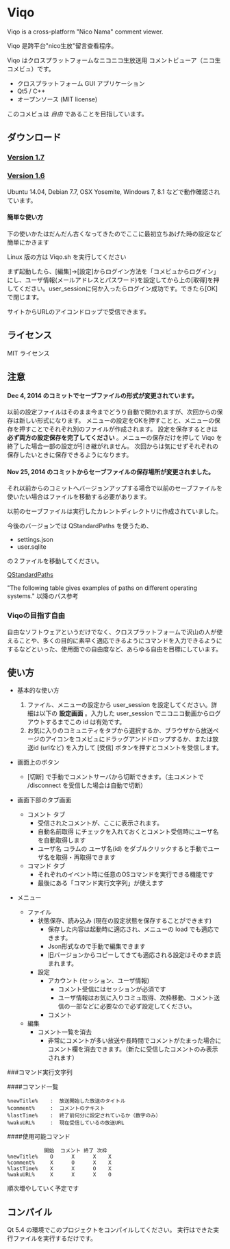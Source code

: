 Viqo
====

Viqo is a cross-platform "Nico Nama" comment viewer.

Viqo 是跨平台"nico生放"留言查看程序。

Viqo はクロスプラットフォームなニコニコ生放送用 コメントビューア（ニコ生 コメビュ）です。

* クロスプラットフォーム GUI アプリケーション
* Qt5 / C++
* オープンソース (MIT license)

このコメビュは *自由* であることを目指しています。

ダウンロード
------------

### [Version 1.7](https://github.com/diginatu/Viqo/releases/tag/v1.7)

### [Version 1.6](https://github.com/diginatu/Viqo/releases/tag/v1.6)

Ubuntu 14.04, Debian 7.7, OSX Yosemite, Windows 7, 8.1 などで動作確認されています。

#### 簡単な使い方

下の使いかたはだんだん古くなってきたのでここに最初立ちあげた時の設定など簡単にかきます

Linux 版の方は Viqo.sh を実行してください

まず起動したら、[編集]->[設定]からログイン方法を「コメビュからログイン」にし、ユーザ情報(メールアドレスとパスワード)を設定してから上の[取得]を押してください。user_sessionに何か入ったらログイン成功です。できたら[OK]で閉じます。

サイトからURLのアイコンドロップで受信できます。

ライセンス
----------

MIT ライセンス

注意
----

#### Dec 4, 2014 のコミットでセーブファイルの形式が変更されています。
以前の設定ファイルはそのまま今までどうり自動で開かれますが、次回からの保存は新しい形式になります。
メニューの設定をOKを押すことと、メニューの保存を押すことでそれぞれ別のファイルが作成されます。
設定を保存するときは **必ず両方の設定保存を完了してください** 。メニューの保存だけを押して Viqo を終了した場合一部の設定が引き継がれません。
次回からは気にせずそれぞれの保存したいときに保存できるようになります。

#### Nov 25, 2014 のコミットからセーブファイルの保存場所が変更されました。
それ以前からのコミットへバージョンアップする場合で以前のセーブファイルを使いたい場合はファイルを移動する必要があります。

 以前のセーブファイルは実行したカレントディレクトリに作成されていました。

 今後のバージョンでは QStandardPaths を使うため、

  * settings.json
  * user.sqlite

 の２ファイルを移動してください。

[QStandardPaths](http://qt-project.org/doc/qt-5/qstandardpaths.html#LocateOption-enum)

"The following table gives examples of paths on different operating systems." 以降のパス参考


### Viqoの目指す自由
 自由なソフトウェアというだけでなく、クロスプラットフォームで沢山の人が使えることや、多くの目的に素早く適応できるようにコマンドを入力できるようにするなどといった、使用面での自由度など、あらゆる自由を目標にしています。

使い方
------
* 基本的な使い方
  1. ファイル、メニューの設定から user_session を設定してください。詳細は以下の **設定画面** 。入力した user_session でニコニコ動画からログアウトするまでこの id は有効です。
  2. お気に入りのコミュニティをタブから選択するか、ブラウザから放送ページのアイコンをコメビュにドラッグアンドドロップするか、または放送id (urlなど) を入力して [受信] ボタンを押すとコメントを受信します。

* 画面上のボタン
  + [切断] で手動でコメントサーバから切断できます。（主コメントで /disconnect を受信した場合は自動で切断）

* 画面下部のタブ画面
  + コメント タブ
    - 受信されたコメントが、ここに表示されます。
    - 自動名前取得 にチェックを入れておくとコメント受信時にユーザ名を自動取得します
    - ユーザ名 コラムの ユーザ名(id) をダブルクリックすると手動でユーザ名を取得・再取得できます
  + コマンド タブ
    - それぞれのイベント時に任意のOSコマンドを実行できる機能です
    - 最後にある「コマンド実行文字列」が使えます

* メニュー
  + ファイル
    - 状態保存、読み込み (現在の設定状態を保存することができます)
      + 保存した内容は起動時に適応され、メニューの load でも適応できます。
      + Json形式なので手動で編集できます
      + 旧バージョンからコピーしてきても適応される設定はそのまま読まれます。
    - 設定
      + アカウント (セッション、ユーザ情報)
        * コメント受信にはセッションが必須です
        * ユーザ情報はお気に入りコミュ取得、次枠移動、コメント送信の一部などに必要なので必ず設定してください。
      + コメント
  + 編集
    - コメント一覧を消去
      + 非常にコメントが多い放送や長時間でコメントがたまった場合にコメント欄を消去できます。（新たに受信したコメントのみ表示されます）


###コマンド実行文字列

####コマンド一覧

```
%newTitle%    :  放送開始した放送のタイトル
%comment%     :  コメントのテキスト
%lastTime%    :  終了前何分に設定されているか（数字のみ）
%wakuURL%     :  現在受信しているの放送URL
```

####使用可能コマンド

```
            開始  コメント 終了 次枠
%newTitle%    O      X      X    X
%comment%     X      O      X    X  
%lastTime%    X      X      O    X  
%wakuURL%     X      X      X    O  
```
順次増やしていく予定です

コンパイル
----------

Qt 5.4 の環境でこのプロジェクトをコンパイルしてください。
実行はできた実行ファイルを実行するだけです。

